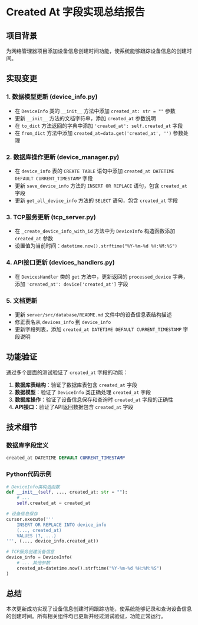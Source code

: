 # Created At 字段实现总结报告

## 项目背景
为网络管理器项目添加设备信息创建时间功能，使系统能够跟踪设备信息的创建时间。

## 实现变更

### 1. 数据模型更新 (device_info.py)
- 在 `DeviceInfo` 类的 `__init__` 方法中添加 `created_at: str = ""` 参数
- 更新 `__init__` 方法的文档字符串，添加 `created_at` 参数说明
- 在 `to_dict` 方法返回的字典中添加 `'created_at': self.created_at` 字段
- 在 `from_dict` 方法中添加 `created_at=data.get('created_at', '')` 参数处理

### 2. 数据库操作更新 (device_manager.py)
- 在 `device_info` 表的 `CREATE TABLE` 语句中添加 `created_at DATETIME DEFAULT CURRENT_TIMESTAMP` 字段
- 更新 `save_device_info` 方法的 `INSERT OR REPLACE` 语句，包含 `created_at` 字段
- 更新 `get_all_device_info` 方法的 `SELECT` 语句，包含 `created_at` 字段

### 3. TCP服务更新 (tcp_server.py)
- 在 `_create_device_info_with_id` 方法中为 `DeviceInfo` 构造函数添加 `created_at` 参数
- 设置值为当前时间：`datetime.now().strftime("%Y-%m-%d %H:%M:%S")`

### 4. API接口更新 (devices_handlers.py)
- 在 `DevicesHandler` 类的 `get` 方法中，更新返回的 `processed_device` 字典，添加 `'created_at': device['created_at']` 字段

### 5. 文档更新
- 更新 `server/src/database/README.md` 文件中的设备信息表结构描述
- 修正表名从 `devices_info` 到 `device_info`
- 更新字段列表，添加 `created_at DATETIME DEFAULT CURRENT_TIMESTAMP` 字段说明

## 功能验证

通过多个层面的测试验证了 `created_at` 字段的功能：

1. **数据库表结构**：验证了数据库表包含 `created_at` 字段
2. **数据模型**：验证了 `DeviceInfo` 类正确处理 `created_at` 字段
3. **数据库操作**：验证了设备信息保存和查询时 `created_at` 字段的正确性
4. **API接口**：验证了API返回数据包含 `created_at` 字段

## 技术细节

### 数据库字段定义
```sql
created_at DATETIME DEFAULT CURRENT_TIMESTAMP
```

### Python代码示例
```python
# DeviceInfo类构造函数
def __init__(self, ..., created_at: str = ""):
    # ...
    self.created_at = created_at

# 设备信息保存
cursor.execute('''
    INSERT OR REPLACE INTO device_info 
    (..., created_at)
    VALUES (?, ...)
''', (..., device_info.created_at))

# TCP服务创建设备信息
device_info = DeviceInfo(
    # ... 其他参数
    created_at=datetime.now().strftime("%Y-%m-%d %H:%M:%S")
)
```

## 总结

本次更新成功实现了设备信息创建时间跟踪功能，使系统能够记录和查询设备信息的创建时间。所有相关组件均已更新并经过测试验证，功能正常运行。